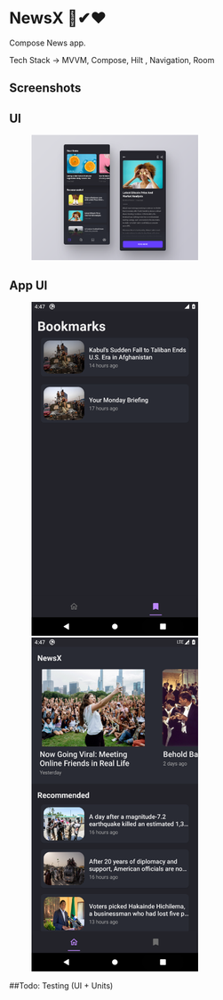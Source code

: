 # NewsX 🔑✔❤
Compose News app.

Tech Stack -> 
MVVM, Compose, Hilt , Navigation, Room

## Screenshots 

## UI

<p float="left">
  <img src="https://raw.githubusercontent.com/vedraj360/NewsX/main/screenshots/news.png" width="300"   hspace="40"/>
</p>

## App UI

<p float="left">
  <img src="https://raw.githubusercontent.com/vedraj360/NewsX/main/screenshots/s1.png" width="300"   hspace="40"/>
  <img src="https://raw.githubusercontent.com/vedraj360/NewsX/main/screenshots/s2.png" width="300"   hspace="40"/> 
</p>

##Todo:
Testing (UI + Units)

